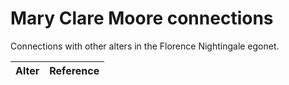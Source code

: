 # Mary Clare Moore connections
Connections with other alters in the Florence Nightingale egonet.

| Alter  | Reference|
| ------------- |------------- |
